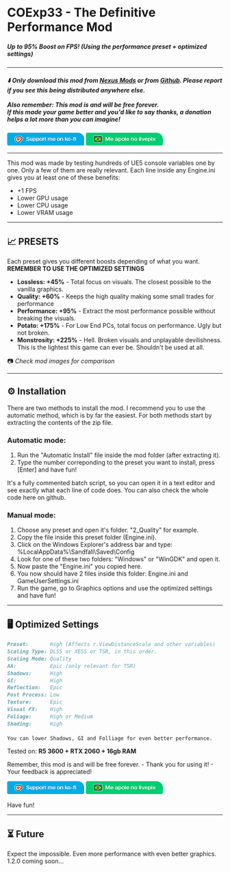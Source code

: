 # COExp33 - The Definitive Performance Mod
##### Up to 95% Boost on FPS! (Using the performance preset + optimized settings﻿)
---
##### ⬇️ Only download this mod from [Nexus Mods](https://www.nexusmods.com/clairobscurexpedition33/mods/308) or from [Github](https://github.com/ru-bem/COExp33-The-Definitive-Performance-Mod/releases/latest). Please report if you see this being distributed anywhere else. <br><br> Also remember: This mod is and will be free forever.<br> If this made your game better and you'd like to say thanks, a donation helps a lot more than you can imagine!

[![](https://raw.githubusercontent.com/ru-bem/COExp33-The-Definitive-Performance-Mod/refs/heads/main/assets/kofi.png)](https://ko-fi.com/rubem) [![](https://raw.githubusercontent.com/ru-bem/COExp33-The-Definitive-Performance-Mod/refs/heads/main/assets/livepix.png)](https://livepix.gg/rubem)

---

This mod was made by testing hundreds of UE5 console variables one by one. Only a few of them are really relevant. Each line inside any Engine.ini gives you at least one of these benefits:

- +1 FPS
- Lower GPU usage
- Lower CPU usage
- Lower VRAM usage

---

## 📈 PRESETS

Each preset gives you different boosts depending of what you want. 
**REMEMBER TO USE THE OPTIMIZED SETTINGS**

- **Lossless: +45%** - Total focus on visuals. The closest possible to the vanilla graphics.
- **Quality: +60%** - Keeps the high quality making some small trades for performance
- **Performance: +95%** - Extract the most performance possible without breaking the visuals.
- **Potato: +175%** - For Low End PCs, total focus on performance. Ugly but not broken.
- **Monstrosity: +225%** - Hell. Broken visuals and unplayable devilishness. This is the lightest this game can ever be. Shouldn't be used at all.

📷 *Check mod images for comparison*

---

## ⚙️ Installation

There are two methods to install the mod. I recommend you to use the automatic method, which is by far the easiest. For both methods start by extracting the contents of the zip file.

### **Automatic mode:**

1. Run the "Automatic Install" file inside the mod folder (after extracting it).
2. Type the number correponding to the preset you want to install, press [Enter] and have fun!

It's a fully commented batch script, so you can open it in a text editor and see exactly what each line of code does. You can also check the whole code here on github﻿.

### Manual mode:

1. Choose any preset and open it's folder. "2_Quality" for example.
2. Copy the file inside this preset folder (Engine.ini).
3. Click on the Windows Explorer's address bar and type: %LocalAppData%\Sandfall\Saved\Config
4. Look for one of these two folders: "Windows" or "WinGDK" and open it.
5. Now paste the "Engine.ini" you copied here.
6. You now should have 2 files inside this folder: Engine.ini and GameUserSettings.ini
7. Run the game, go to Graphics options and use the optimized settings and have fun!

---

## 🖥️ Optimized Settings

```markdown
Preset:       High (Affects r.ViewDistanceScale and other variables)
Scaling Type: DLSS or XESS or TSR, in this order.
Scaling Mode: Quality
AA:           Epic (only relevant for TSR)
Shadows:      High
GI:           High
Reflection:   Epic
Post Process: Low
Texture:      Epic
Visual FX:    High
Foliage:      High or Medium
Shading:      High

You can lower Shadows, GI and Folliage for even better performance.
```

Tested on: **R5 3600 + RTX 2060 + 16gb RAM**

Remember, this mod is and will be free forever. - Thank you for using it! -  Your feedback is appreciated!

[![](https://raw.githubusercontent.com/ru-bem/COExp33-The-Definitive-Performance-Mod/refs/heads/main/assets/kofi.png)](https://ko-fi.com/rubem) [![](https://raw.githubusercontent.com/ru-bem/COExp33-The-Definitive-Performance-Mod/refs/heads/main/assets/livepix.png)](https://livepix.gg/rubem)

Have fun!

---
## ⏳ Future

Expect the impossible. Even more performance with even better graphics. <br> 1.2.0 coming soon...
